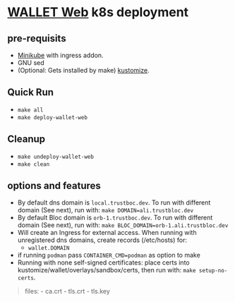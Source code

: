# [WALLET Web](https://github.com/trustbloc/edge-agent) k8s deployment #


## pre-requisits
* [Minikube](https://minikube.sigs.k8s.io/docs/start/) with ingress addon.
* GNU sed
* (Optional: Gets installed by make) [kustomize](https://kubectl.docs.kubernetes.io/installation/kustomize/).

## Quick Run
* `make all`
* `make deploy-wallet-web`

## Cleanup
* `make undeploy-wallet-web`
* `make clean`

## options and features
* By default dns domain is `local.trustboc.dev`. To run with different domain (See next), run with: `make DOMAIN=ali.trustbloc.dev`
* By default Bloc domain is `orb-1.trustboc.dev`. To run with different domain (See next), run with: `make BLOC_DOMAIN=orb-1.ali.trustbloc.dev`
* Will create an Ingress for external access. When running with unregistered dns domains, create records (/etc/hosts) for:
	- `wallet.DOMAIN`
* if running `podman` pass `CONTAINER_CMD=podman` as option to make
* Running with none self-signed certificates: place certs into kustomize/wallet/overlays/sandbox/certs, then run with: `make setup-no-certs`.
>files:
	- ca.crt
	- tls.crt
	- tls.key
